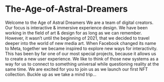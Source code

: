 # The-Age-of-Astral-Dreamers
Welcome to the Age of Astral Dreamers 
We are a team of digital creators. Our focus is interactive & immersive experience design. We have been working in the field of art & design for as long as we can remember. However, it wasn’t until the beginning of 2021, that we decided to travel deeper into the world of new media art. When Facebook changed its name to Meta, together we became inspired to explore new ways for interactivity. This has been by far one of our most special projects, because it allows us to create a new user experience. We like to think of those new systems as a way for us to connect to something universal while questioning reality at the same time. We are excited for you to join us as we launch our first NFT collection. Buckle up as we take a mind trip…
